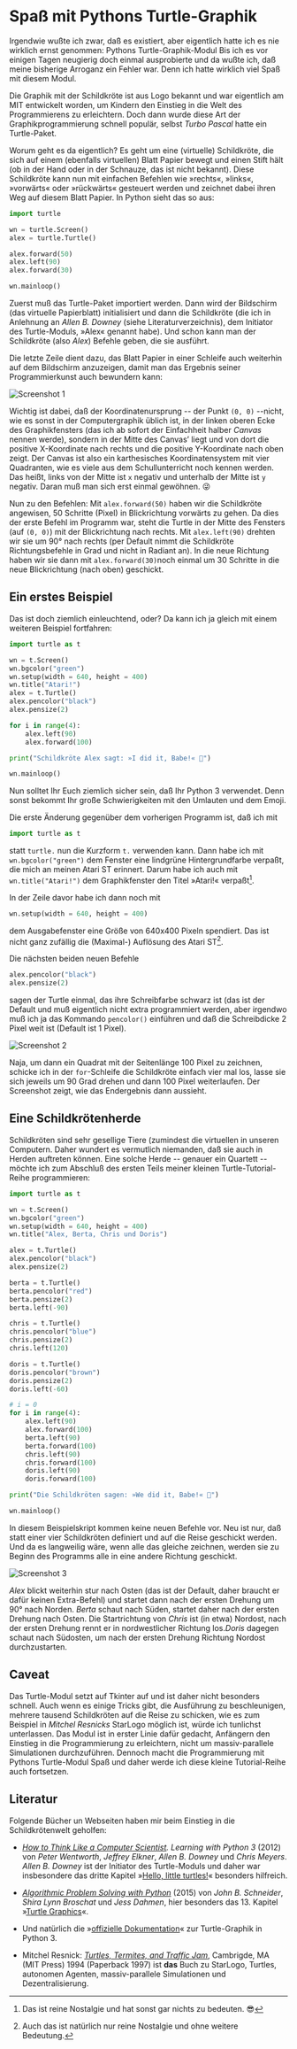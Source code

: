 # Spaß mit Pythons Turtle-Graphik

Irgendwie wußte ich zwar, daß es existiert, aber eigentlich hatte ich es nie wirklich ernst genommen: Pythons Turtle-Graphik-Modul Bis ich es vor einigen Tagen neugierig doch einmal ausprobierte und da wußte ich, daß meine bisherige Arroganz ein Fehler war. Denn ich hatte wirklich viel Spaß mit diesem Modul.

Die Graphik mit der Schildkröte ist aus Logo bekannt und war eigentlich am MIT entwickelt worden, um Kindern den Einstieg in die Welt des Programmierens zu erleichtern. Doch dann wurde diese Art der Graphikprogrammierung schnell populär, selbst *Turbo Pascal* hatte ein Turtle-Paket.

Worum geht es da eigentlich? Es geht um eine (virtuelle) Schildkröte, die sich auf einem (ebenfalls virtuellen) Blatt Papier bewegt und einen Stift hält (ob in der Hand oder in der Schnauze, das ist nicht bekannt). Diese Schildkröte kann nun mit einfachen Befehlen wie »rechts«, »links«, »vorwärts« oder »rückwärts« gesteuert werden und zeichnet dabei ihren Weg auf diesem Blatt Papier. In Python sieht das so aus:

~~~python
import turtle

wn = turtle.Screen()
alex = turtle.Turtle()

alex.forward(50)
alex.left(90)
alex.forward(30)

wn.mainloop()
~~~

Zuerst muß das Turtle-Paket importiert werden. Dann wird der Bildschirm (das virtuelle Papierblatt) initialisiert und dann die Schildkröte (die ich in Anlehnung an *Allen B. Downey* (siehe Literaturverzeichnis), dem Initiator des Turtle-Moduls, »Alex« genannt habe). Und schon kann man der Schildkröte (also *Alex*) Befehle geben, die sie ausführt.

Die letzte Zeile dient dazu, das Blatt Papier in einer Schleife auch weiterhin auf dem Bildschirm anzuzeigen, damit man das Ergebnis seiner Programmierkunst auch bewundern kann:

![Screenshot 1](images/turtle01.png)

Wichtig ist dabei, daß der Koordinatenursprung -- der Punkt `(0, 0)` --nicht, wie es sonst in der Computergraphik üblich ist, in der linken oberen Ecke des Graphikfensters (das ich ab sofort der Einfachheit halber *Canvas* nennen werde), sondern in der Mitte des Canvas’ liegt und von dort die positive X-Koordinate nach rechts und die positive Y-Koordinate nach oben zeigt. Der Canvas ist also ein karthesisches Koordinatensystem mit vier Quadranten, wie es viele aus dem Schullunterricht noch kennen werden. Das heißt, links von der Mitte ist `x` negativ und unterhalb der Mitte ist `y` negativ. Daran muß man sich erst einmal gewöhnen. 😜

Nun zu den Befehlen: Mit `alex.forward(50)` haben wir die Schildkröte angewisen, 50 Schritte (Pixel) in Blickrichtung vorwärts zu gehen. Da dies der erste Befehl im Programm war, steht die Turtle in der Mitte des Fensters (auf `(0, 0)`) mit der Blickrichtung nach rechts. Mit `alex.left(90)` drehten wir sie um 90° nach rechts (per Default nimmt die Schildkröte Richtungsbefehle in Grad und nicht in Radiant an). In die neue Richtung haben wir sie dann mit `alex.forward(30)`noch einmal um 30 Schritte in die neue Blickrichtung (nach oben) geschickt.

## Ein erstes Beispiel

Das ist doch ziemlich einleuchtend, oder? Da kann ich ja gleich mit einem weiteren Beispiel fortfahren:

~~~python
import turtle as t

wn = t.Screen()
wn.bgcolor("green")
wn.setup(width = 640, height = 400)
wn.title("Atari!")
alex = t.Turtle()
alex.pencolor("black")
alex.pensize(2)

for i in range(4):
    alex.left(90)
    alex.forward(100)

print("Schildkröte Alex sagt: »I did it, Babe!« 🐢")

wn.mainloop()
~~~

Nun solltet Ihr Euch ziemlich sicher sein, daß Ihr Python 3 verwendet. Denn sonst bekommt Ihr große Schwierigkeiten mit den Umlauten und dem Emoji.

Die erste Änderung gegenüber dem vorherigen Programm ist, daß ich mit

~~~python
import turtle as t
~~~

statt `turtle.` nun die Kurzform `t.` verwenden kann. Dann habe ich mit `wn.bgcolor("green")` dem Fenster eine lindgrüne Hintergrundfarbe verpaßt, die mich an meinen Atari ST erinnert. Darum habe ich auch mit `wn.title("Atari!")` dem Graphikfenster den Titel »Atari!« verpaßt[^t01fn1].

[^t01fn1]: Das ist reine Nostalgie und hat sonst gar nichts zu bedeuten. 😎


In der Zeile davor habe ich dann noch mit

~~~python
wn.setup(width = 640, height = 400)
~~~

dem Ausgabefenster eine Größe von 640x400 Pixeln spendiert. Das ist nicht ganz zufällig die (Maximal-) Auflösung des Atari ST[^t01fn2].

[^t01fn2]: Auch das ist natürlich nur reine Nostalgie und ohne weitere Bedeutung.

Die nächsten beiden neuen Befehle

~~~python
alex.pencolor("black")
alex.pensize(2)
~~~

sagen der Turtle einmal, das ihre Schreibfarbe schwarz ist (das ist der Default und muß eigentlich nicht extra programmiert werden, aber irgendwo muß ich ja das Kommando `pencolor()` einführen und daß die Schreibdicke 2 Pixel weit ist (Default ist 1 Pixel).

![Screenshot 2](images/turtle02.png)

Naja, um dann ein Quadrat mit der Seitenlänge 100 Pixel zu zeichnen, schicke ich in der `for`-Schleife die Schildkröte einfach vier mal los, lasse sie sich jeweils um 90 Grad drehen und dann 100 Pixel weiterlaufen. Der Screenshot zeigt, wie das Endergebnis dann aussieht.

## Eine Schildkrötenherde

Schildkröten sind sehr gesellige Tiere (zumindest die virtuellen in unseren Computern. Daher wundert es vermutlich niemanden, daß sie auch in Herden auftreten können. Eine solche Herde -- genauer ein Quartett -- möchte ich zum Abschluß des ersten Teils meiner kleinen Turtle-Tutorial-Reihe programmieren:

~~~python
import turtle as t

wn = t.Screen()
wn.bgcolor("green")
wn.setup(width = 640, height = 400)
wn.title("Alex, Berta, Chris und Doris")

alex = t.Turtle()
alex.pencolor("black")
alex.pensize(2)

berta = t.Turtle()
berta.pencolor("red")
berta.pensize(2)
berta.left(-90)

chris = t.Turtle()
chris.pencolor("blue")
chris.pensize(2)
chris.left(120)

doris = t.Turtle()
doris.pencolor("brown")
doris.pensize(2)
doris.left(-60)

# i = 0
for i in range(4):
    alex.left(90)
    alex.forward(100)
    berta.left(90)
    berta.forward(100)
    chris.left(90)
    chris.forward(100)
    doris.left(90)
    doris.forward(100)

print("Die Schildkröten sagen: »We did it, Babe!« 🐢")

wn.mainloop()
~~~

In diesem Beispielskript kommen keine neuen Befehle vor. Neu ist nur, daß statt einer vier Schildkröten definiert und auf die Reise geschickt werden. Und da es langweilig wäre, wenn alle das gleiche zeichnen, werden sie zu Beginn des Programms alle in eine andere Richtung geschickt.

![Screenshot 3](images/turtle03.png)

*Alex* blickt weiterhin stur nach Osten (das ist der Default, daher braucht er dafür keinen Extra-Befehl) und startet dann nach der ersten Drehung um 90° nach Norden. *Berta* schaut nach Süden, startet daher nach der ersten Drehung nach Osten. Die Startrichtung von *Chris* ist (in etwa) Nordost, nach der ersten Drehung rennt er in nordwestlicher Richtung los.*Doris* dagegen schaut nach Südosten, um nach der ersten Drehung Richtung Nordost durchzustarten.

## Caveat

Das Turtle-Modul setzt auf Tkinter auf und ist daher nicht besonders schnell. Auch wenn es einige Tricks gibt, die Ausführung zu beschleunigen, mehrere tausend Schildkröten auf die Reise zu schicken, wie es zum Beispiel in *Mitchel Resnicks* StarLogo möglich ist, würde ich tunlichst unterlassen. Das Modul ist in erster Linie dafür gedacht, Anfängern den Einstieg in die Programmierung zu erleichtern, nicht um massiv-parallele Simulationen durchzuführen. Dennoch macht die Programmierung mit Pythons Turtle-Modul Spaß und daher werde ich diese kleine Tutorial-Reihe auch fortsetzen.

## Literatur

Folgende Bücher un Webseiten haben mir beim Einstieg in die Schildkrötenwelt geholfen:

- *[How to Think Like a Computer Scientist](http://openbookproject.net/thinkcs/python/english3e/index.html). Learning with Python 3* (2012) von *Peter Wentworth*, *Jeffrey Elkner*, *Allen B. Downey* und *Chris Meyers*. *Allen B. Downey* ist der Initiator des Turtle-Moduls und daher war insbesondere das dritte Kapitel »[Hello, little turtles!](http://openbookproject.net/thinkcs/python/english3e/hello_little_turtles.html)« besonders hilfreich.

- *[Algorithmic Problem Solving with Python](http://www.eecs.wsu.edu/~schneidj/swan/index.php)* (2015) von *John B. Schneider*, *Shira Lynn Broschat* und *Jess Dahmen*, hier besonders das 13. Kapitel »[Turtle Graphics](http://www.eecs.wsu.edu/~schneidj/PyBook/chap13.pdf)«.

- Und natürlich die »[offizielle Dokumentation](https://docs.python.org/3/library/turtle.html)« zur Turtle-Graphik in Python 3.

- Mitchel Resnick: *[Turtles, Termites, and Traffic Jam](https://www.amazon.de/Turtles-Termites-Traffic-Jams-Explorations/dp/0262680939/ref=as_li_ss_tl?ie=UTF8&qid=1509985968&sr=8-1&keywords=Turtles+Termites+traffic+jam&linkCode=ll1&tag=derschockwell-21&linkId=fa5582ac4e8d5841581ddd46dde8bf64)*, Cambrigde, MA (MIT Press) 1994 (Paperback 1997) ist **das** Buch zu StarLogo, Turtles, autonomen Agenten, massiv-parallele Simulationen und Dezentralisierung.


